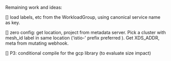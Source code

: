 Remaining work and ideas:

[] load labels, etc from the WorkloadGroup, using canonical service name as key.

[] zero config: get location, project from metadata server. Pick a cluster with mesh_id label
in same location ('istio-' prefix preferred ). Get XDS_ADDR, meta from mutating webhook.

[] P3: conditional compile for the gcp library (to evaluate size impact)
